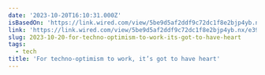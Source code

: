 ```yaml
---
date: '2023-10-20T16:10:31.000Z'
isBasedOn: 'https://link.wired.com/view/5be9d5af2ddf9c72dc1f8e2bjp4yb.nx/e390c36a'
link: 'https://link.wired.com/view/5be9d5af2ddf9c72dc1f8e2bjp4yb.nx/e390c36a'
slug: 2023-10-20-for-techno-optimism-to-work-its-got-to-have-heart
tags:
  - tech
title: 'For techno-optimism to work, it’s got to have heart'
---
```


